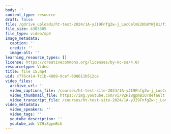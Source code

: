 ```yaml
---
body: ''
content_type: resource
draft: false
file: /gdrive_uploads/ht-test-2024/1A-yJI9FnfgZw-j_LocCelmE2Kb8YWj81/file-15.mp4
file_size: 4303305
file_type: video/mp4
image_metadata:
  caption: ''
  credit: ''
  image-alt: ''
learning_resource_types: []
license: https://creativecommons.org/licenses/by-nc-sa/4.0/
resourcetype: Video
title: file 15.mp4
uid: c776c414-fc1b-4809-9cef-608611b512ce
video_files:
  archive_url: ''
  video_captions_file: /courses/ht-test-site-2024/1A-yJI9FnfgZw-j_LocCelmE2Kb8YWj81_transcript.webvtt
  video_thumbnail_file: https://img.youtube.com/vi/VZHi8gpmBiU/default.jpg
  video_transcript_file: /courses/ht-test-site-2024/1A-yJI9FnfgZw-j_LocCelmE2Kb8YWj81_transcript.pdf
video_metadata:
  video_speakers: ''
  video_tags: ''
  youtube_description: ''
  youtube_id: VZHi8gpmBiU
---
```

